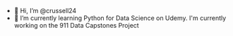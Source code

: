 - 👋 Hi, I’m @crussell24
- 🌱 I’m currently learning Python for Data Science on Udemy. I'm currently working on the 911 Data Capstones Project

<!---
crussell24/crussell24 is a ✨ special ✨ repository because its `README.md` (this file) appears on your GitHub profile.
You can click the Preview link to take a look at your changes.
--->
